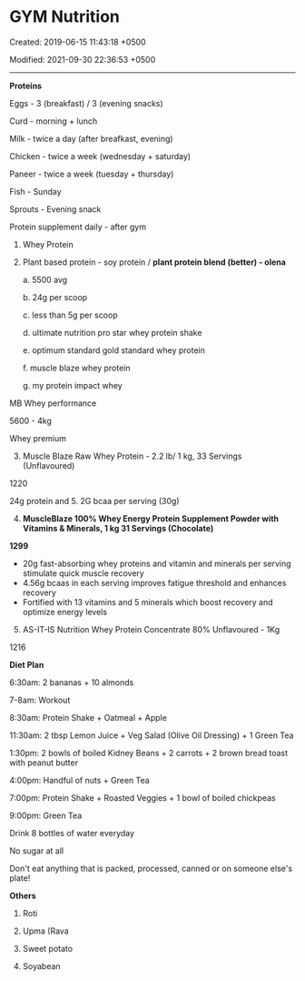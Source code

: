 # GYM Nutrition

Created: 2019-06-15 11:43:18 +0500

Modified: 2021-09-30 22:36:53 +0500

---

**Proteins**

Eggs - 3 (breakfast) / 3 (evening snacks)

Curd - morning + lunch

Milk - twice a day (after breafkast, evening)

Chicken - twice a week (wednesday + saturday)

Paneer - twice a week (tuesday + thursday)

Fish - Sunday

Sprouts - Evening snack



Protein supplement daily - after gym

1.  Whey Protein

2.  Plant based protein - soy protein / **plant protein blend (better) - olena**

    a.  5500 avg

    b.  24g per scoop

    c.  less than 5g per scoop

    d.  ultimate nutrition pro star whey protein shake

    e.  optimum standard gold standard whey protein

    f.  muscle blaze whey protein

    g.  my protein impact whey

MB Whey performance

5600 - 4kg

Whey premium



3.  Muscle Blaze Raw Whey Protein - 2.2 lb/ 1 kg, 33 Servings (Unflavoured)

1220

24g protein and 5. 2G bcaa per serving (30g)



4.  **MuscleBlaze 100% Whey Energy Protein Supplement Powder with Vitamins & Minerals, 1 kg 31 Servings (Chocolate)**

**1299**
-   20g fast-absorbing whey proteins and vitamin and minerals per serving stimulate quick muscle recovery
-   4.56g bcaas in each serving improves fatigue threshold and enhances recovery
-   Fortified with 13 vitamins and 5 minerals which boost recovery and optimize energy levels



5.  AS-IT-IS Nutrition Whey Protein Concentrate 80% Unflavoured - 1Kg

1216



**Diet Plan**

6:30am: 2 bananas + 10 almonds

7-8am: Workout

8:30am: Protein Shake + Oatmeal + Apple

11:30am: 2 tbsp Lemon Juice + Veg Salad (Olive Oil Dressing) + 1 Green Tea

1:30pm: 2 bowls of boiled Kidney Beans + 2 carrots + 2 brown bread toast with peanut butter

4:00pm: Handful of nuts + Green Tea

7:00pm: Protein Shake + Roasted Veggies + 1 bowl of boiled chickpeas

9:00pm: Green Tea



Drink 8 bottles of water everyday

No sugar at all

Don't eat anything that is packed, processed, canned or on someone else's plate!



**Others**

1.  Roti

2.  Upma (Rava

3.  Sweet potato

4.  Soyabean
